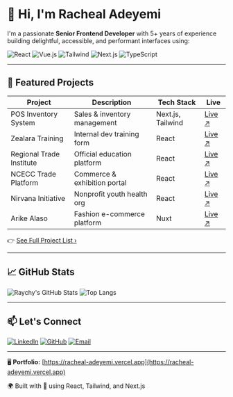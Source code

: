 # 👋 Hi, I'm Racheal Adeyemi

I'm a passionate **Senior Frontend Developer** with 5+ years of experience building delightful, accessible, and performant interfaces using:

![React](https://img.shields.io/badge/-React-61DAFB?style=flat&logo=react&logoColor=000)
![Vue.js](https://img.shields.io/badge/-Vue-42B883?style=flat&logo=vue.js&logoColor=white)
![Tailwind](https://img.shields.io/badge/-TailwindCSS-38B2AC?style=flat&logo=tailwind-css)
![Next.js](https://img.shields.io/badge/-Next.js-000?style=flat&logo=next.js)
![TypeScript](https://img.shields.io/badge/-TypeScript-3178C6?style=flat&logo=typescript)

---

## 💼 Featured Projects

| Project | Description | Tech Stack | Live |
|--------|-------------|------------|------|
| POS Inventory System | Sales & inventory management | Next.js, Tailwind | [Live ↗](https://pos-inventory-green.vercel.app) |
| Zealara Training | Internal dev training form | React | [Live ↗](https://zealarax-training-registration-form.vercel.app) |
| Regional Trade Institute | Official education platform | React | [Live ↗](https://www.regionaltradeinstitute.com) |
| NCECC Trade Platform | Commerce & exhibition portal | React | [Live ↗](https://ncecctrade.com) |
| Nirvana Initiative | Nonprofit youth health org | React | [Live ↗](https://www.nirvanainitiative.org) |
| Arike Alaso | Fashion e-commerce platform | Nuxt | [Live ↗](https://www.arikealaso.com) |

👉 [See Full Project List ›](https://racheal-adeyemi.vercel.app#projects)

---

## 📈 GitHub Stats

![Raychy's GitHub Stats](https://github-readme-stats.vercel.app/api?username=Raychy&show_icons=true&theme=radical)
![Top Langs](https://github-readme-stats.vercel.app/api/top-langs/?username=Raychy&layout=compact&theme=radical)

---

## 📫 Let's Connect

[![LinkedIn](https://img.shields.io/badge/-LinkedIn-0A66C2?style=flat&logo=linkedin&logoColor=white)](https://linkedin.com/in/cyberbizkit)
[![GitHub](https://img.shields.io/badge/-GitHub-181717?style=flat&logo=github&logoColor=white)](https://github.com/Raychy)
[![Email](https://img.shields.io/badge/-Email-D14836?style=flat&logo=gmail&logoColor=white)](mailto:rachealadeyemi.net@gmail.com)

---

🖥️ **Portfolio:** [https://racheal-adeyemi.vercel.app](https://racheal-adeyemi.vercel.app)

🌍 Built with 💙 using React, Tailwind, and Next.js

